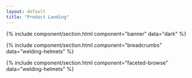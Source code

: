 ```yaml
---
layout: default
title: "Product Landing"
---
```


{% include component/section.html 
	component="banner"
	data="dark" %}
	
{% include component/section.html
	component="breadcrumbs"
	data="welding-helmets" %}
	
{% include component/section.html
	component="faceted-browse"
	data="welding-helmets" %}